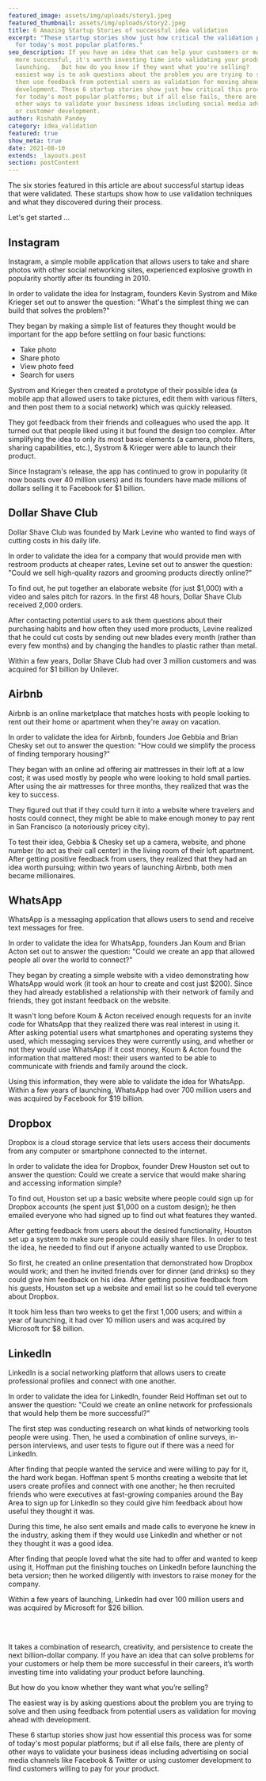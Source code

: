 ```yaml
---
featured_image: assets/img/uploads/story1.jpeg
featured_thumbnail: assets/img/uploads/story2.jpeg
title: 6 Amazing Startup Stories of successful idea validation
excerpt: "These startup stories show just how critical the validation process was
  for today's most popular platforms."
seo_description: If you have an idea that can help your customers or make them
  more successful, it's worth investing time into validating your product before
  launching.   But how do you know if they want what you're selling?   The
  easiest way is to ask questions about the problem you are trying to solve and
  then use feedback from potential users as validation for moving ahead with
  development. These 6 startup stories show just how critical this process was
  for today's most popular platforms; but if all else fails, there are plenty of
  other ways to validate your business ideas including social media advertising
  or customer development.
author: Rishabh Pandey
category: idea_validation
featured: true
show_meta: true
date: 2021-08-10
extends: _layouts.post
section: postContent
---
```

The six stories featured in this article are about successful startup ideas that were validated. These startups show how to use validation techniques and what they discovered during their process.

Let's get started ...



## Instagram

Instagram, a simple mobile application that allows users to take and share photos with other social networking sites, experienced explosive growth in popularity shortly after its founding in 2010.

In order to validate the idea for Instagram, founders Kevin Systrom and Mike Krieger set out to answer the question: "What's the simplest thing we can build that solves the problem?"

They began by making a simple list of features they thought would be important for the app before settling on four basic functions:

* Take photo
* Share photo
* View photo feed
* Search for users

Systrom and Krieger then created a prototype of their possible idea (a mobile app that allowed users to take pictures, edit them with various filters, and then post them to a social network) which was quickly released.

They got feedback from their friends and colleagues who used the app. It turned out that people liked using it but found the design too complex. After simplifying the idea to only its most basic elements (a camera, photo filters, sharing capabilities, etc.), Systrom & Krieger were able to launch their product.

Since Instagram's release, the app has continued to grow in popularity (it now boasts over 40 million users) and its founders have made millions of dollars selling it to Facebook for $1 billion.



## Dollar Shave Club

Dollar Shave Club was founded by Mark Levine who wanted to find ways of cutting costs in his daily life.

In order to validate the idea for a company that would provide men with restroom products at cheaper rates, Levine set out to answer the question: "Could we sell high-quality razors and grooming products directly online?"

To find out, he put together an elaborate website (for just $1,000) with a video and sales pitch for razors. In the first 48 hours, Dollar Shave Club received 2,000 orders.

After contacting potential users to ask them questions about their purchasing habits and how often they used more products, Levine realized that he could cut costs by sending out new blades every month (rather than every few months) and by changing the handles to plastic rather than metal.

Within a few years, Dollar Shave Club had over 3 million customers and was acquired for $1 billion by Unilever.



## Airbnb

Airbnb is an online marketplace that matches hosts with people looking to rent out their home or apartment when they're away on vacation.

In order to validate the idea for Airbnb, founders Joe Gebbia and Brian Chesky set out to answer the question: "How could we simplify the process of finding temporary housing?"

They began with an online ad offering air mattresses in their loft at a low cost; it was used mostly by people who were looking to hold small parties. After using the air mattresses for three months, they realized that was the key to success.

They figured out that if they could turn it into a website where travelers and hosts could connect, they might be able to make enough money to pay rent in San Francisco (a notoriously pricey city).

To test their idea, Gebbia & Chesky set up a camera, website, and phone number (to act as their call center) in the living room of their loft apartment. After getting positive feedback from users, they realized that they had an idea worth pursuing; within two years of launching Airbnb, both men became millionaires.



## WhatsApp

WhatsApp is a messaging application that allows users to send and receive text messages for free.

In order to validate the idea for WhatsApp, founders Jan Koum and Brian Acton set out to answer the question: "Could we create an app that allowed people all over the world to connect?"

They began by creating a simple website with a video demonstrating how WhatsApp would work (it took an hour to create and cost just $200). Since they had already established a relationship with their network of family and friends, they got instant feedback on the website.

It wasn't long before Koum & Acton received enough requests for an invite code for WhatsApp that they realized there was real interest in using it. After asking potential users what smartphones and operating systems they used, which messaging services they were currently using, and whether or not they would use WhatsApp if it cost money, Koum & Acton found the information that mattered most: their users wanted to be able to communicate with friends and family around the clock.

Using this information, they were able to validate the idea for WhatsApp. Within a few years of launching, WhatsApp had over 700 million users and was acquired by Facebook for $19 billion.



## Dropbox

Dropbox is a cloud storage service that lets users access their documents from any computer or smartphone connected to the internet.

In order to validate the idea for Dropbox, founder Drew Houston set out to answer the question: Could we create a service that would make sharing and accessing information simple?

To find out, Houston set up a basic website where people could sign up for Dropbox accounts (he spent just $1,000 on a custom design); he then emailed everyone who had signed up to find out what features they wanted.

After getting feedback from users about the desired functionality, Houston set up a system to make sure people could easily share files. In order to test the idea, he needed to find out if anyone actually wanted to use Dropbox.

So first, he created an online presentation that demonstrated how Dropbox would work; and then he invited friends over for dinner (and drinks) so they could give him feedback on his idea. After getting positive feedback from his guests, Houston set up a website and email list so he could tell everyone about Dropbox.

It took him less than two weeks to get the first 1,000 users; and within a year of launching, it had over 10 million users and was acquired by Microsoft for $8 billion.

## LinkedIn

LinkedIn is a social networking platform that allows users to create professional profiles and connect with one another.

In order to validate the idea for LinkedIn, founder Reid Hoffman set out to answer the question: "Could we create an online network for professionals that would help them be more successful?"

The first step was conducting research on what kinds of networking tools people were using. Then, he used a combination of online surveys, in-person interviews, and user tests to figure out if there was a need for LinkedIn.

After finding that people wanted the service and were willing to pay for it, the hard work began. Hoffman spent 5 months creating a website that let users create profiles and connect with one another; he then recruited friends who were executives at fast-growing companies around the Bay Area to sign up for LinkedIn so they could give him feedback about how useful they thought it was.

During this time, he also sent emails and made calls to everyone he knew in the industry, asking them if they would use LinkedIn and whether or not they thought it was a good idea.

After finding that people loved what the site had to offer and wanted to keep using it, Hoffman put the finishing touches on LinkedIn before launching the beta version; then he worked diligently with investors to raise money for the company.

Within a few years of launching, LinkedIn had over 100 million users and was acquired by Microsoft for $26 billion.



<br/><br/>



It takes a combination of research, creativity, and persistence to create the next billion-dollar company. If you have an idea that can solve problems for your customers or help them be more successful in their careers, it’s worth investing time into validating your product before launching.

But how do you know whether they want what you’re selling?

The easiest way is by asking questions about the problem you are trying to solve and then using feedback from potential users as validation for moving ahead with development.

These 6 startup stories show just how essential this process was for some of today's most popular platforms; but if all else fails, there are plenty of other ways to validate your business ideas including advertising on social media channels like Facebook & Twitter or using customer development to find customers willing to pay for your product.